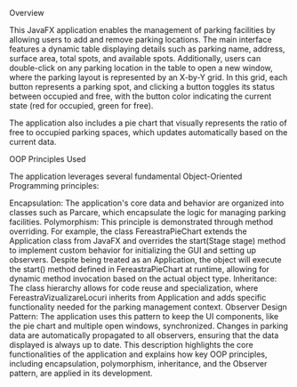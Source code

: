 Overview

This JavaFX application enables the management of parking facilities by allowing users to add and remove parking locations. The main interface features a dynamic table displaying details such as parking name, address, surface area, total spots, and available spots. Additionally, users can double-click on any parking location in the table to open a new window, where the parking layout is represented by an X-by-Y grid. In this grid, each button represents a parking spot, and clicking a button toggles its status between occupied and free, with the button color indicating the current state (red for occupied, green for free).

The application also includes a pie chart that visually represents the ratio of free to occupied parking spaces, which updates automatically based on the current data.

OOP Principles Used

The application leverages several fundamental Object-Oriented Programming principles:

Encapsulation: The application's core data and behavior are organized into classes such as Parcare, which encapsulate the logic for managing parking facilities.
Polymorphism: This principle is demonstrated through method overriding. For example, the class FereastraPieChart extends the Application class from JavaFX and overrides the start(Stage stage) method to implement custom behavior for initializing the GUI and setting up observers. Despite being treated as an Application, the object will execute the start() method defined in FereastraPieChart at runtime, allowing for dynamic method invocation based on the actual object type.
Inheritance: The class hierarchy allows for code reuse and specialization, where FereastraVizualizareLocuri inherits from Application and adds specific functionality needed for the parking management context.
Observer Design Pattern: The application uses this pattern to keep the UI components, like the pie chart and multiple open windows, synchronized. Changes in parking data are automatically propagated to all observers, ensuring that the data displayed is always up to date.
This description highlights the core functionalities of the application and explains how key OOP principles, including encapsulation, polymorphism, inheritance, and the Observer pattern, are applied in its development.
